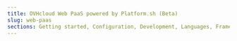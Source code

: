 ```yaml
---
title: OVHcloud Web PaaS powered by Platform.sh (Beta)
slug: web-paas
sections: Getting started, Configuration, Development, Languages, Frameworks
---
```

